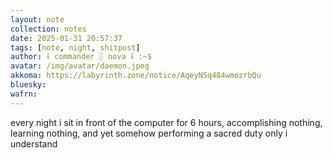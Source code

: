 ```yaml
---
layout: note
collection: notes
date: 2025-01-31 20:57:37
tags: [note, night, shitpost]
author: ⸸ commander ░ nova ⸸ :~$
avatar: /img/avatar/daemon.jpeg
akkoma: https://labyrinth.zone/notice/AqeyNSq484wmozrbQu 
bluesky: 
wafrn: 
---
```

every night i sit in front of the computer for 6 hours, accomplishing nothing, learning nothing, and yet somehow performing a sacred duty only i understand